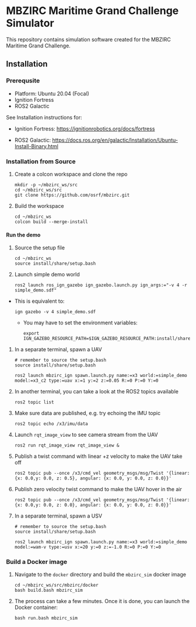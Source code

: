 # MBZIRC Maritime Grand Challenge Simulator

This repository contains simulation software created for the
MBZIRC Maritime Grand Challenge.

## Installation

### Prerequsite

* Platform: Ubuntu 20.04 (Focal)
* Ignition Fortress
* ROS2 Galactic

See Installation instructions for:

* Ignition Fortress: https://ignitionrobotics.org/docs/fortress

* ROS2 Galactic:  https://docs.ros.org/en/galactic/Installation/Ubuntu-Install-Binary.html


### Installation from Source

1. Create a colcon workspace and clone the repo

    ```
    mkdir -p ~/mbzirc_ws/src
    cd ~/mbzirc_ws/src
    git clone https://github.com/osrf/mbzirc.git
    ```

1. Build the workspace

    ```
    cd ~/mbzirc_ws
    colcon build --merge-install
    ```

#### Run the demo

1. Source the setup file

    ```
    cd ~/mbzirc_ws
    source install/share/setup.bash
    ```

1. Launch simple demo world

    ```
    ros2 launch ros_ign_gazebo ign_gazebo.launch.py ign_args:="-v 4 -r simple_demo.sdf"
    ```

  * This is equivalent to:

    ```
    ign gazebo -v 4 simple_demo.sdf
    ```

    * You may have to set the environment variables:

      ```
      export IGN_GAZEBO_RESOURCE_PATH=$IGN_GAZEBO_RESOURCE_PATH:install/share/mbzirc_ign/models:install/share/mbzirc_ign/worlds
      ```

1. In a separate terminal, spawn a UAV

    ```
    # remember to source the setup.bash
    source install/share/setup.bash

    ros2 launch mbzirc_ign spawn.launch.py name:=x3 world:=simple_demo model:=x3_c2 type:=uav x:=1 y:=2 z:=0.05 R:=0 P:=0 Y:=0
    ```

1. In another terminal, you can take a look at the ROS2 topics available

    ```
    ros2 topic list
    ```

1. Make sure data are published, e.g. try echoing the IMU topic

    ```
    ros2 topic echo /x3/imu/data
    ```

1. Launch `rqt_image_view` to see camera stream from the UAV

    ```
    ros2 run rqt_image_view rqt_image_view &
    ```

1. Publish a twist command with linear +z velocity to make the UAV take off

    ```
    ros2 topic pub --once /x3/cmd_vel geometry_msgs/msg/Twist '{linear: {x: 0.0,y: 0.0, z: 0.5}, angular: {x: 0.0, y: 0.0, z: 0.0}}'
    ```

1. Publish zero velocity twist command to make the UAV hover in the air

    ```
    ros2 topic pub --once /x3/cmd_vel geometry_msgs/msg/Twist '{linear: {x: 0.0,y: 0.0, z: 0.0}, angular: {x: 0.0, y: 0.0, z: 0.0}}'
    ```

1. In a separate terminal, spawn a USV

    ```
    # remember to source the setup.bash
    source install/share/setup.bash

    ros2 launch mbzirc_ign spawn.launch.py name:=x3 world:=simple_demo model:=wam-v type:=usv x:=20 y:=0 z:=-1.0 R:=0 P:=0 Y:=0
    ```

### Build a Docker image

1. Navigate to the `docker` directory and build the `mbzirc_sim` docker image

    ```
    cd ~/mbzirc_ws/src/mbzirc/docker
    bash build.bash mbzirc_sim
    ```

1.  The process can take a few minutes. Once it is done, you can launch the
 Docker container:

    ```
    bash run.bash mbzirc_sim
    ```
